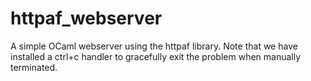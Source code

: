 # httpaf_webserver
A simple OCaml webserver using the httpaf library. Note that we have installed
a ctrl+c handler to gracefully exit the problem when manually terminated.
